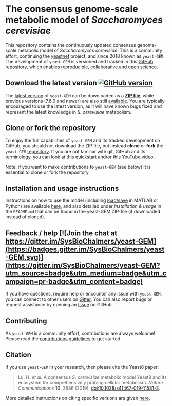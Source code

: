 # The consensus genome-scale metabolic model of _Saccharomyces cerevisiae_

This repository contains the continuously updated consensus genome-scale metabolic model of _Saccharomyces cerevisiae_. This is a community effort, continuing the [yeastnet](https://sourceforge.net/projects/yeast/) project, and since 2018 known as `yeast-GEM`. The development of `yeast-GEM` is versioned and tracked in this [GitHub repository](https://github.com/SysBioChalmers/yeast-GEM), which enables reproducible, collaborative and open science.

## Download the latest version [![GitHub version](https://badge.fury.io/gh/sysbiochalmers%2Fyeast-gem.svg)](https://badge.fury.io/gh/sysbiochalmers%2Fyeast-gem)

The [latest version](https://github.com/SysBioChalmers/yeast-GEM/releases/latest) of `yeast-GEM` can be downloaded as a [**ZIP file**](https://github.com/SysBioChalmers/yeast-GEM/zipball/main), while previous versions (7.6.0 and newer) are also still [available](https://github.com/SysBioChalmers/yeast-GEM/releases). You are typically encouraged to use the latest version, as it will have known bugs fixed and represent the latest knowledge in _S. cerevisiae_ metabolism.

## Clone or fork the repository
To enjoy the full capabilities of `yeast-GEM` and its tracked development on GitHub, you should not download the ZIP file, but instead **clone** or **fork** the `yeast-GEM` [repository](https://github.com/SysBioChalmers/yeast-GEM). If you are not familiar with git, GitHub and its terminology, you can look at this [quickstart](https://docs.github.com/en/get-started/quickstart/set-up-git) and/or this [YouTube video](https://www.youtube.com/watch?v=IE_w8TdmwUE).

Note: if you want to make contributions to `yeast-GEM` (see below) it is essential to clone or fork the repository.

## Installation and usage instructions
Instructions on how to use the model (including [load/save](https://github.com/SysBioChalmers/yeast-GEM#model--usage) in MATLAB or Python) are available [here](https://github.com/SysBioChalmers/yeast-GEM#installation--usage), and also detailed under _Installation & usage_ in the `README.md` that can be found in the yeast-GEM ZIP-file (if downloaded instead of cloned).

## Feedback / help [![Join the chat at https://gitter.im/SysBioChalmers/yeast-GEM](https://badges.gitter.im/SysBioChalmers/yeast-GEM.svg)](https://gitter.im/SysBioChalmers/yeast-GEM?utm_source=badge&utm_medium=badge&utm_campaign=pr-badge&utm_content=badge)

If you have questions, require help or encounter any issue with `yeast-GEM`, you can connect to other users on [Gitter](https://gitter.im/SysBioChalmers/yeast-GEM). You can also report bugs or request assistance by opening an [Issue](https://github.com/SysBioChalmers/yeast-GEM/issues) on GitHub.

## Contributing
As `yeast-GEM` is a community effort, contributions are always welcome! Please read the [contributions guidelines](https://github.com/SysBioChalmers/yeast-GEM/blob/main/.github/CONTRIBUTING.md) to get started.

## Citation
If you use `yeast-GEM` in your research, then please cite the Yeast8 paper:
  > Lu, H. _et al._ A consensus _S. cerevisiae_ metabolic model Yeast8 and its ecosystem for comprehensively probing cellular metabolism. _Nature Communications_ **10**, 3586 (2019), [doi:10.1038/s41467-019-11581-3](https://doi.org/10.1038/s41467-019-11581-3).

More detailed instructions on citing specific versions are given [here](https://github.com/SysBioChalmers/yeast-GEM#citation).
